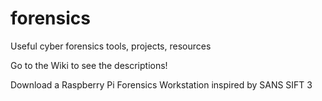 # forensics
Useful cyber forensics tools, projects, resources

Go to the Wiki to see the descriptions!

Download a Raspberry Pi Forensics Workstation inspired by SANS SIFT 3

